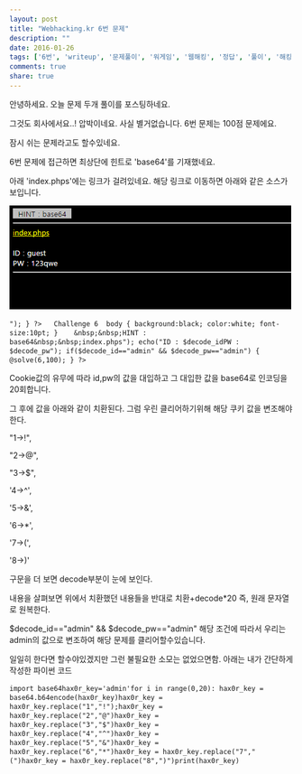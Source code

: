 ```yaml
---
layout: post
title: "Webhacking.kr 6번 문제"
description: ""
date: 2016-01-26
tags: ['6번', 'writeup', '문제풀이', '워게임', '웹해킹', '정답', '풀이', '해킹', '해킹문제']
comments: true
share: true
---
```


안녕하세요. 오늘 문제 두개 풀이를 포스팅하네요.

그것도 회사에서요..! 압박이네요. 사실 별거없습니다. 6번 문제는 100점 문제에요.

잠시 쉬는 문제라고도 할수있네요.

  

6번 문제에 접근하면 최상단에 힌트로 'base64'를 기재했네요.

아래 'index.phps'에는 링크가 걸려있네요. 해당 링크로 이동하면 아래와 같은 소스가 보입니다.

  

  

![](/assets/images/posts/496/225D4A3756A7076515A258.PNG)

  

  

  

    "); } ?>   Challenge 6  body { background:black; color:white; font-size:10pt; }    &nbsp;&nbsp;HINT : base64&nbsp;&nbsp;index.phps"); echo("ID : $decode_idPW : $decode_pw"); if($decode_id=="admin" && $decode_pw=="admin") {     @solve(6,100); } ?> 

  

Cookie값의 유무에 따라 id,pw의 값을 대입하고 그 대입한 값을 base64로 인코딩을 20회합니다.

그 후에 값을 아래와 같이 치환된다. 그럼 우린 클리어하기위해 해당 쿠키 값을 변조해야한다.

  

"1->!",

"2->@",

"3->$",

'4->^',

'5->&',

'6->*',

'7->(',

'8->)'

  

구문을 더 보면 decode부분이 눈에 보인다.

내용을 살펴보면 위에서 치환했던 내용들을 반대로 치환+decode*20 즉, 원래 문자열로 원복한다.

$decode_id=="admin" && $decode_pw=="admin" 해당 조건에 따라서 우리는 admin의 값으로 변조하여 해당
문제를 클리어할수있습니다.

  

일일히 한다면 할수야있겠지만 그런 불필요한 소모는 없었으면함. 아래는 내가 간단하게 작성한 파이썬 코드

    import base64hax0r_key='admin'for i in range(0,20):	hax0r_key = base64.b64encode(hax0r_key)hax0r_key = hax0r_key.replace("1","!");hax0r_key = hax0r_key.replace("2","@")hax0r_key = hax0r_key.replace("3","$")hax0r_key = hax0r_key.replace("4","^")hax0r_key = hax0r_key.replace("5","&")hax0r_key = hax0r_key.replace("6","*")hax0r_key = hax0r_key.replace("7","(")hax0r_key = hax0r_key.replace("8",")")print(hax0r_key)

